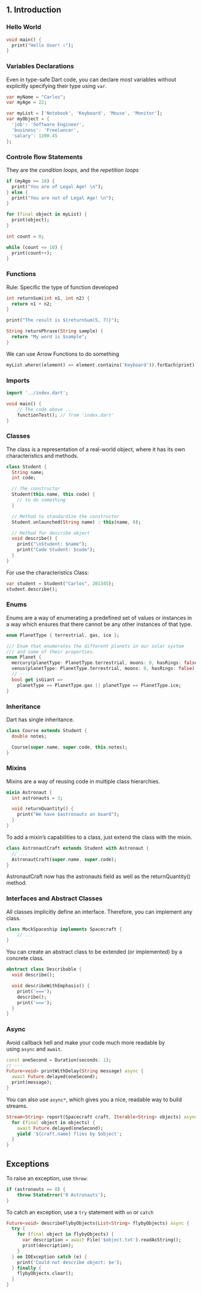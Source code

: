 ## 1. Introduction

### Hello World

```dart
void main() {
  print("Hello User! ✌️");
}
```

### Variables Declarations

Even in type-safe Dart code, you can declare most variables without explicitly specifying their type using `var`. 

```dart
var myName = "Carlos";
var myAge = 22;

var myList = ['Notebook', 'Keyboard', 'Mouse', 'Monitor'];
var myObject = {
  'job': 'Software Engineer',
  'business': 'Freelancer',
  'salary': 1200.45
};
```

### Controle flow Statements

They are the *condition loops*, and the *repetition loops*

```dart
if (myAge >= 18) {
  print("You are of Legal Age! \n");
} else {
  print("You are not of Legal Age! \n");
}
```

```dart
for (final object in myList) {
  print(object);
}
```

```dart
int count = 0;

while (count <= 10) {
  print(count++);
}
```

### Functions

Rule: Specific the type of function developed

```dart
int returnSum(int n1, int n2) {
  return n1 + n2;
}

print("The result is ${returnSum(5, 7)}");

String returnPhrase(String sample) {
  return "My word is $sample";
}
```

We can use Arrow Functions to do something

```dart
myList.where((element) => element.contains('Keyboard')).forEach(print);
```

### Imports

```dart
import '../index.dart';

void main() {
    // The code above ...
    functionTest(); // from 'index.dart'
}
```

### Classes

The class is a representation of a real-world object, where it has its own characteristics and methods.

```dart
class Student {
  String name;
  int code;

  // The constructor
  Student(this.name, this.code) {
    // to do something
  }

  // Method to standardize the constructor
  Student.unlaunched(String name) : this(name, 0);

  // Method for describe object
  void describe() {
    print("\nStudent: $name");
    print("Code Student: $code");
  }
}
```

For use the characteristics Class:

```dart
var student = Student("Carlos", 201345);
student.describe();
```

### Enums

Enums are a way of enumerating a predefined set of values or instances in a way which ensures that there cannot be any other instances of that type.

```dart
enum PlanetType { terrestrial, gas, ice };
```

```dart
/// Enum that enumerates the different planets in our solar system
/// and some of their properties.
enum Planet {
  mercury(planetType: PlanetType.terrestrial, moons: 0, hasRings: false),
  venus(planetType: PlanetType.terrestrial, moons: 0, hasRings: false),
  // ···
  bool get isGiant =>
    planetType == PlanetType.gas || planetType == PlanetType.ice;
}
```

### Inheritance

Dart has single inheritance.

```dart
class Course extends Student {
  double notes;

  Course(super.name, super.code, this.notes);
}
```

### Mixins

Mixins are a way of reusing code in multiple class hierarchies.

```dart
mixin Astronaut {
  int astronauts = 3;

  void returnQuantity() {
    print("We have $astronauts on board");
  }
}
```

To add a mixin’s capabilities to a class, just extend the class with the mixin.

```dart
class AstronautCraft extends Student with Astronaut {
  // ...
  AstronautCraft(super.name, super.code);
}
```

AstronautCraft now has the astronauts field as well as the returnQuantity() method.

### Interfaces and Abstract Classes

All classes implicitly define an interface. Therefore, you can implement any class.

```dart
class MockSpaceship implements Spacecraft {
    // ...
}
```

You can create an abstract class to be extended (or implemented) by a concrete class.

```dart
abstract class Describable {
  void describe();

  void describeWithEmphasis() {
    print('===');
    describe();
    print('===');
  }
}
```

### Async

Avoid callback hell and make your code much more readable by using `async` and `await`.

```dart
const oneSecond = Duration(seconds: 1);
// ···
Future<void> printWithDelay(String message) async {
  await Future.delayed(oneSecond);
  print(message);
}
```

You can also use `async*`, which gives you a nice, readable way to build streams.

```dart
Stream<String> report(Spacecraft craft, Iterable<String> objects) async* {
  for (final object in objects) {
    await Future.delayed(oneSecond);
    yield '${craft.name} flies by $object';
  }
}
```

## Exceptions

To raise an exception, use `throw`:

```dart
if (astronauts == 0) {
	throw StateError('0 Astronauts');
}
```

To catch an exception, use a `try` statement with `on` or `catch`

```dart
Future<void> describeFlybyObjects(List<String> flybyObjects) async {
  try {
    for (final object in flybyObjects) {
      var description = await File('$object.txt').readAsString();
      print(description);
    }
  } on IOException catch (e) {
    print('Could not describe object: $e');
  } finally {
    flybyObjects.clear();
  }
}
```

